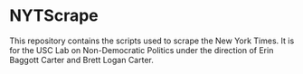# NYTScrape
This repository contains the scripts used to scrape the New York Times.
It is for the USC Lab on Non-Democratic Politics under the direction of Erin Baggott Carter and Brett Logan Carter.
